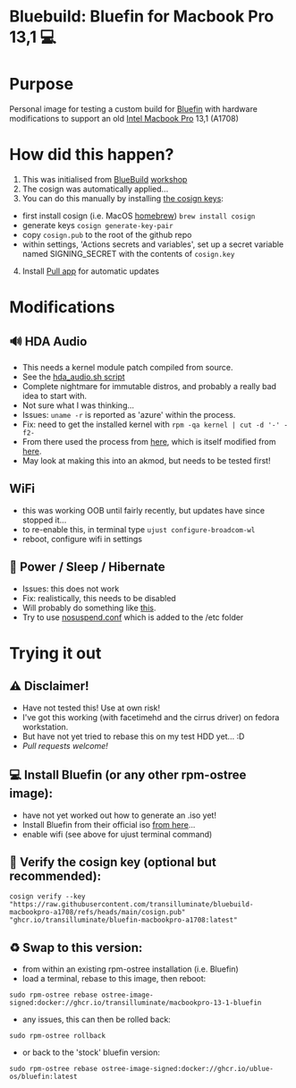 # Bluebuild: Bluefin for Macbook Pro 13,1 💻

# Purpose

Personal image for testing a custom build for [Bluefin](https://projectbluefin.io/) with hardware modifications to support an old [Intel Macbook Pro](https://support.apple.com/en-us/111951) 13,1 (A1708)

# How did this happen?

1. This was initialised from [BlueBuild](https://blue-build.org/) [workshop](https://workshop.blue-build.org/)
2. The cosign was automatically applied...
3. You can do this manually by installing [the cosign keys](https://github.com/ublue-os/image-template?tab=readme-ov-file#container-signing):
- first install cosign (i.e. MacOS [homebrew](https://brew.sh/)) `brew install cosign`
- generate keys `cosign generate-key-pair`
- copy `cosign.pub` to the root of the github repo
- within settings, 'Actions secrets and variables', set up a secret variable named SIGNING_SECRET with the contents of `cosign.key`
4. Install [Pull app](https://github.com/apps/pull) for automatic updates

# Modifications

## 🔊 HDA Audio

- This needs a kernel module patch compiled from source.
- See the [hda_audio.sh script](https://github.com/transilluminate/bluebuild-macbookpro-a1708/blob/main/files/scripts/hda_audio.sh)
- Complete nightmare for immutable distros, and probably a really bad idea to start with.
- Not sure what I was thinking...
- Issues: `uname -r` is reported as 'azure' within the process.
- Fix: need to get the installed kernel with `rpm -qa kernel | cut -d '-' -f2-`
- From there used the process from [here](https://github.com/leifliddy/macbook12-audio-driver), which is itself modified from [here](https://github.com/davidjo/snd_hda_macbookpro).
- May look at making this into an akmod, but needs to be tested first!

## WiFi

- this was working OOB until fairly recently, but updates have since stopped it...
- to re-enable this, in terminal type `ujust configure-broadcom-wl`
- reboot, configure wifi in settings

## 🔋 Power / Sleep / Hibernate

- Issues: this does not work
- Fix: realistically, this needs to be disabled
- Will probably do something like [this](https://discussion.fedoraproject.org/t/f39-how-do-i-disable-suspend/128934/2).
- Try to use [nosuspend.conf](https://github.com/transilluminate/bluebuild-macbookpro-a1708/blob/main/files/system/etc/systemd/nosuspend.conf) which is added to the /etc folder

# Trying it out

## ⚠️ Disclaimer!

- Have not tested this! Use at own risk!
- I've got this working (with facetimehd and the cirrus driver) on fedora workstation.
- But have not yet tried to rebase this on my test HDD yet... :D
- *Pull requests welcome!*

## 💻 Install Bluefin (or any other rpm-ostree image):

- have not yet worked out how to generate an .iso yet!
- Install Bluefin from their official iso [from here](https://projectbluefin.io/)...
- enable wifi (see above for ujust terminal command)

## 🔐 Verify the cosign key (optional but recommended):
```
cosign verify --key "https://raw.githubusercontent.com/transilluminate/bluebuild-macbookpro-a1708/refs/heads/main/cosign.pub" "ghcr.io/transilluminate/bluefin-macbookpro-a1708:latest"
```
## ♻️ Swap to this version:

- from within an existing rpm-ostree installation (i.e. Bluefin)
- load a terminal, rebase to this image, then reboot:
```
sudo rpm-ostree rebase ostree-image-signed:docker://ghcr.io/transilluminate/macbookpro-13-1-bluefin
```
- any issues, this can then be rolled back:
```
sudo rpm-ostree rollback
```
- or back to the 'stock' bluefin version:
```
sudo rpm-ostree rebase ostree-image-signed:docker://ghcr.io/ublue-os/bluefin:latest
```
